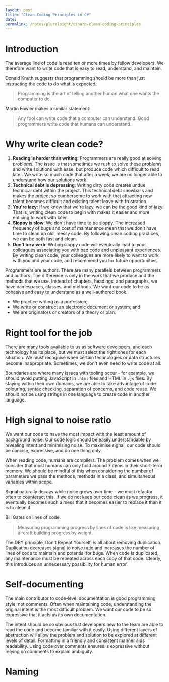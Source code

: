 ```yaml
---
layout: post
title: "Clean Coding Principles in C#"
date: 
permalink: /notes/pluralsight/csharp-clean-coding-principles
---
```


# Introduction

The average line of code is read ten or more times by fellow developers. We therefore want to write code that is easy to read, understand, and maintain. 

Donald Knuth suggests that programming should be more than just instructing the code to do what is expected:
> Programming is the art of telling another human what one wants the computer to do.

Martin Fowler makes a similar statement:
> Any fool can write code that a computer can understand. Good programmers write code that humans can understand.


# Why write clean code?

1. **Reading is harder than writing**: Programmers are really good at solving problems. The issue is that sometimes we rush to solve these problems and write solutions with ease, but produce code which difficult to read later. We write so much code that after a week, we are no longer able to understand how our solutions work.
2. **Technical debt is depressing**: Writing dirty code creates undue technical debt within the project. This technical debt snowballs and makes the project so cumbersome to work with that attracting new talent becomes difficult and existing talent leave with frustration. 
3. **You're lazy**: If we know that we're lazy, we can be the good kind of lazy. That is, writing clean code to begin with makes it easier and more enticing to work with later.
4. **Sloppy is slow**: We don't have time to be sloppy. The increased frequency of bugs and cost of maintenance mean that we don't have time to clean up old, messy code. By following clean coding practices, we can be both fast and clean.
5. **Don't be a verb**: Writing sloppy code will eventually lead to your colleagues associating you with bad code and unpleasant experiences. By writing clean code, your colleagues are more likely to want to work with you and your code, and recommend you for future opportunities.

Programmers are authors. There are many parallels between programmers and authors. The difference is only in the work that we produce and the methods that we use. Instead of chapters, headings, and paragraphs, we have namespaces, classes, and methods. We want our code to be as cohesive and easy to understand as a well-authored book.
- We practice writing as a profession;
- We write or construct an electronic document or system; and
- We are originators or creators of a theory or plan.


# Right tool for the job

There are many tools available to us as software developers, and each technology has its place, but we must select the right ones for each situation. We must recognise when certain technologies or data structures become inappropriate. Sometimes, we don't even need to write code at all.

Boundaries are where many issues with tooling occur - for example, we should avoid putting JavaScript in `.html` files and HTML in `.js` files. By staying within their own domains, we are able to take advantage of code colouring, syntax checking, separation of concerns, and code reuse. We should not be using strings in one language to create code in another language.

# High signal to noise ratio

We want our code to have the most impact with the least amount of background noise. Our code logic should be easily understandable by revealing intent and minimising noise. To maximise signal, our code should be concise, expressive, and do one thing only.

When reading code, humans are compilers. The problem comes when we consider that most humans can only hold around 7 items in their short-term memory. We should be mindful of this when considering the number of parameters we pass the methods, methods in a class, and simultaneous variables within scope.

Signal naturally decays while noise grows over time - we must refactor often to counteract this. If we do not keep our code clean as we progress, it eventually becomes such a mess that it becomes easier to replace it than it is to clean it.

Bill Gates on lines of code:
> Measuring programming progress by lines of code is like measuring aircraft building progress by weight.

The DRY principle, Don't Repeat Yourself, is all about removing duplication. Duplication decreases signal to noise ratio and increases the number of lines of code to maintain and potential for bugs. When code is duplicated, any maintenance must be repeated across each copy of that code. Clearly, this introduces an unnecessary possibility for human error.


# Self-documenting

The main contributor to code-level documentation is good programming style, not comments. Often when maintaining code, understanding the original intent is the most difficult problem. We want our code to be so expressive that it acts as its own documentation.

The intent should be so obvious that developers new to the team are able to read the code and become familiar with it easily. Using different layers of abstraction will allow the problem and solution to be explored at different levels of detail. Formatting in a friendly and consistent manner aids readability. Using code over comments ensures is expressive without relying on comments to explain ambiguity.


# Naming